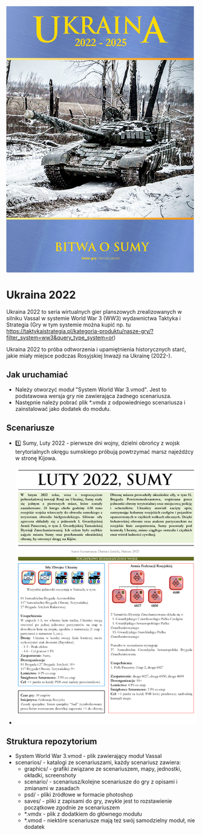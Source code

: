<img src="scenarios/sumy_ferbruary_2022/graphics/cover-mini.png">

# Ukraina 2022

Ukraina 2022 to seria wirtualnych gier planszowych zrealizowanych w silniku Vassal w systemie World War 3 (WW3) wydawnictwa Taktyka i Strategia (Gry w tym systemie można kupić np. tu https://taktykaistrategia.pl/kategoria-produktu/nasze-gry/?filter_system=ww3&query_type_system=or)

Ukraina 2022 to próba odtworzenia i upamiętnienia historycznych starć, jakie miały miejsce podczas Rosyjskiej Inwazji na Ukrainę (2022-).

## Jak uruchamiać

* Należy otworzyć moduł "System World War 3.vmod". Jest to podstawowa wersja gry nie zawierająca żadnego scenariusza.
* Następnie należy pobrać plik *.vmdx z odpowiedniego scenariusza i zainstalować jako dodatek do modułu.

## Scenariusze  

* 1️⃣ Sumy, Luty 2022 - pierwsze dni wojny, dzielni obrońcy z wojsk terytorialnych okręgu sumskiego próbują powtrzymać marsz najeźdźcy w stronę Kijowa.

* <img src="scenarios/sumy_ferbruary_2022/scenario/scenario.png">

## Struktura repozytorium

* System World War 3.vmod - plik zawierający moduł Vassal
* scenarios/ - katalogi ze scenariuszami, każdy scenariusz zawiera:
    * graphics/ - grafiki związane ze scenariuszem, mapy, jednostki, okładki, screenshoty
    * scenario/ - scenariusz/kolejne scenariusze do gry z opisami i zmianami w zasadach
    * psd/ - pliki źródłowe w formacie photoshop
    * saves/ - pliki z zapisami do gry, zwykle jest to rozstawienie początkowe zgodnie ze scenariuszem
    * *.vmdx - plik z dodatkiem do głównego modułu
    * *.vmod - niektóre scenariusze mają też swój samodzielny moduł, nie dodatek

